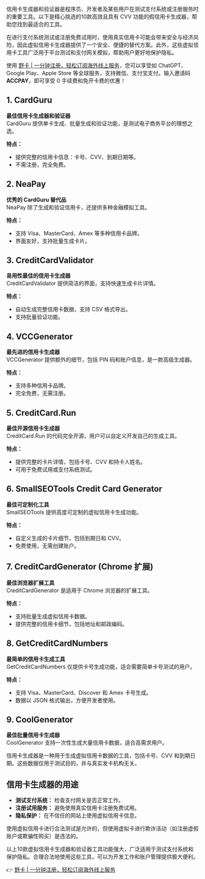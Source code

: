信用卡生成器和验证器是程序员、开发者及某些用户在测试支付系统或注册服务时的重要工具。以下是精心挑选的10款高效且具有 CVV 功能的假信用卡生成器，帮助您找到最适合的工具。

在进行支付系统测试或注册免费试用时，使用真实信用卡可能会带来安全与经济风险，因此虚拟信用卡生成器提供了一个安全、便捷的替代方案。此外，这些虚拟信用卡工具广泛用于平台测试和支付网关模拟，帮助用户更好地保护隐私。

使用 [野卡 | 一分钟注册，轻松订阅海外线上服务](https://bit.ly/bewildcard)，您可以享受如 ChatGPT、Google Play、Apple Store 等全球服务，支持微信、支付宝支付。输入邀请码 **ACCPAY**，即可享受 0 手续费和免开卡费的优惠！

## 1. CardGuru

**最佳信用卡生成器和验证器**  
CardGuru 提供单卡生成、批量生成和验证功能，是测试电子商务平台的理想之选。

**特点：**
- 提供完整的信用卡信息：卡号、CVV、到期日期等。
- 不需注册，完全免费。

## 2. NeaPay

**优秀的 CardGuru 替代品**  
NeaPay 除了生成和验证信用卡，还提供多种金融模拟工具。

**特点：**
- 支持 Visa、MasterCard、Amex 等多种信用卡品牌。
- 界面友好，支持批量生成卡片。

## 3. CreditCardValidator

**易用性最佳的信用卡生成器**  
CreditCardValidator 提供简洁的界面，支持快速生成卡片详情。

**特点：**
- 自动生成完整信用卡数据，支持 CSV 格式导出。
- 支持批量验证功能。

## 4. VCCGenerator

**最先进的信用卡生成器**  
VCCGenerator 提供额外的细节，包括 PIN 码和账户信息，是一款高级生成器。

**特点：**
- 支持多种信用卡品牌。
- 完全免费，无需注册。

## 5. CreditCard.Run

**最佳开源信用卡生成器**  
CreditCard.Run 的代码完全开源，用户可以自定义开发自己的生成工具。

**特点：**
- 提供完整的卡片详情，包括卡号、CVV 和持卡人姓名。
- 可用于免费试用或支付系统测试。

## 6. SmallSEOTools Credit Card Generator

**最佳可定制化工具**  
SmallSEOTools 提供高度可定制的虚拟信用卡生成功能。

**特点：**
- 自定义生成的卡片细节，包括到期日和 CVV。
- 免费使用，无需创建账户。

## 7. CreditCardGenerator (Chrome 扩展)

**最佳浏览器扩展工具**  
CreditCardGenerator 是适用于 Chrome 浏览器的扩展工具。

**特点：**
- 支持批量生成虚拟信用卡数据。
- 提供完整的信用卡细节，包括地址和邮政编码。

## 8. GetCreditCardNumbers

**最简单的信用卡生成工具**  
GetCreditCardNumbers 仅提供卡号生成功能，适合需要简单卡号测试的用户。

**特点：**
- 支持 Visa、MasterCard、Discover 和 Amex 卡号生成。
- 数据以 JSON 格式输出，方便开发者使用。

## 9. CoolGenerator

**最佳批量信用卡生成器**  
CoolGenerator 支持一次性生成大量信用卡数据，适合高需求用户。

信用卡生成器是一种用于生成虚拟信用卡数据的工具，包括卡号、CVV 和到期日期。这些数据仅用于测试目的，并与真实发卡机构无关。

## 信用卡生成器的用途

- **测试支付系统：** 检查支付网关是否正常工作。
- **注册试用服务：** 避免使用真实信用卡注册免费试用。
- **隐私保护：** 在不信任的网站上使用虚拟信用卡信息。

使用虚拟信用卡进行合法测试是允许的，但使用虚拟卡进行欺诈活动（如注册虚假账户或欺骗性购买）是违法的。

以上10款虚拟信用卡生成器和验证器工具功能强大，广泛适用于测试支付系统和保护隐私。合理合法地使用这些工具，可以为开发工作和账户管理提供极大便利。

👉 [野卡 | 一分钟注册，轻松订阅海外线上服务](https://bit.ly/bewildcard)
